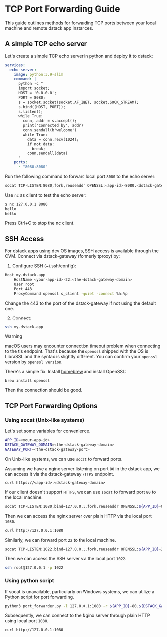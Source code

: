 # TCP Port Forwarding Guide

This guide outlines methods for forwarding TCP ports between your local machine and remote dstack app instances.

## A simple TCP echo server

Let's create a simple TCP echo server in python and deploy it to dstack:

```yaml
services:
  echo-server:
    image: python:3.9-slim
    command: |
      python -c "
      import socket;
      HOST = '0.0.0.0';
      PORT = 8080;
      s = socket.socket(socket.AF_INET, socket.SOCK_STREAM);
      s.bind((HOST, PORT));
      s.listen();
      while True:
        conn, addr = s.accept();
        print('Connected by', addr);
        conn.sendall(b'welcome')
        while True:
          data = conn.recv(1024);
          if not data:
            break;
          conn.sendall(data)
      "
    ports:
      - "8080:8080"
```

Run the following command to forward local port `8080` to the echo server:

```bash
socat TCP-LISTEN:8080,fork,reuseaddr OPENSSL:<app-id>-8080.<dstack-gateway-domain>:443
```

Use `nc` as client to test the echo server:

```bash
$ nc 127.0.0.1 8080
hello
hello
```
Press Ctrl+C to stop the nc client.


## SSH Access
For dstack apps using dev OS images, SSH access is available through the CVM. Connect via dstack-gateway (formerly tproxy) by:

1. Configure SSH (~/.ssh/config):
```bash
Host my-dstack-app
    HostName <your-app-id>-22.<the-dstack-gateway-domain>
    User root
    Port 443
    ProxyCommand openssl s_client -quiet -connect %h:%p
```

Change the 443 to the port of the dstack-gateway if not using the default one.

2. Connect:
```bash
ssh my-dstack-app
```

> [!WARNING]  
> macOS users may encounter connection timeout problem when connecting to the tls endpoint. That's
> because the `openssl` shipped with the OS is LibraSSL and the syntax is slightly different. You
> can confirm your `openssl` version by `openssl version`.
>
> There's a simple fix. Install [homebrew](https://brew.sh/) and install OpenSSL:
>
> `brew install openssl`
>
> Then the connection should be good.
## TCP Port Forwarding Options

### Using socat (Unix-like systems)

Let's set some variables for convenience.
```bash
APP_ID=<your-app-id>
DSTACK_GATEWAY_DOMAIN=<the-dstack-gateway-domain>
GATEWAY_PORT=<the-dstack-gateway-port>
```

On Unix-like systems, we can use `socat` to forward ports.

Assuming we have a nginx server listening on port `80` in the dstack app, we can access it via the dstack-gateway `HTTPS` endpoint.
```
curl https://<app-id>.<dstack-gateway-domain>
```

If our client doesn't support `HTTPS`, we can use `socat` to forward port `80` to the local machine.

```bash
socat TCP-LISTEN:1080,bind=127.0.0.1,fork,reuseaddr OPENSSL:${APP_ID}-80.${DSTACK_GATEWAY_DOMAIN}:${GATEWAY_PORT}
```

Then we can access the nginx server over plain HTTP via the local port `1080`.

```bash
curl http://127.0.0.1:1080
```

Similarly, we can forward port `22` to the local machine.

```bash
socat TCP-LISTEN:1022,bind=127.0.0.1,fork,reuseaddr OPENSSL:${APP_ID}-22.${DSTACK_GATEWAY_DOMAIN}:${GATEWAY_PORT}
```

Then we can access the SSH server via the local port `1022`.

```bash
ssh root@127.0.0.1 -p 1022
```

### Using python script

If socat is unavailable, particularly on Windows systems, we can utilize a Python script for port forwarding.

```bash
python3 port_forwarder.py -l 127.0.0.1:1080 -r ${APP_ID}-80.${DSTACK_GATEWAY_DOMAIN}:${GATEWAY_PORT}
```

Subsequently, we can connect to the Nginx server through plain HTTP using local port `1080`.

```bash
curl http://127.0.0.1:1080
```
